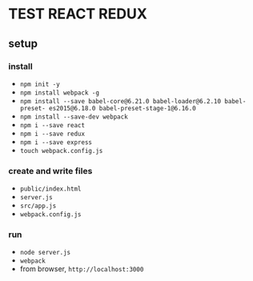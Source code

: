 # TEST REACT REDUX

## setup

### install

- `npm init -y`
- `npm install webpack -g`
-  `npm install --save babel-core@6.21.0 babel-loader@6.2.10 babel-preset- es2015@6.18.0 babel-preset-stage-1@6.16.0`
- `npm install --save-dev webpack`
- `npm i --save react`
- `npm i --save redux`
- `npm i --save express`
- `touch webpack.config.js`

### create and write files
- `public/index.html`
- `server.js`
- `src/app.js`
- `webpack.config.js`

### run
- `node server.js`
- `webpack`
- from browser, `http://localhost:3000`